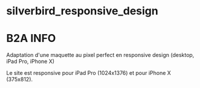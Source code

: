# silverbird_responsive_design

# B2A INFO

Adaptation d'une maquette au pixel perfect en responsive design (desktop, iPad Pro, iPhone X)

Le site est responsive pour iPad Pro (1024x1376) et pour iPhone X (375x812).
